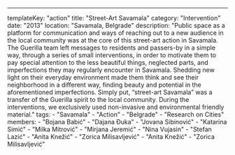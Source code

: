 ---
  templateKey: "action"
  title: "Street-Art Savamala"
  category: "Intervention"
  date: "2013"
  location: "Savamala, Belgrade"
  description: "Public space as a platform for communication and ways of reaching out to a new audience in the local community was at the core of this street-art action in Savamala. The Guerilla team left messages to residents and passers-by in a simple way, through a series of small interventions, in order to motivate them to pay special attention to the less beautiful things, neglected parts, and imperfections they may regularly encounter in Savamala. Shedding new light on their everyday environment made them think and see their neighborhood in a different way, finding beauty and potential in the aforementioned imperfections. Simply put, “street-art Savamala” was a transfer of the Guerilla spirit to the local community. During the interventions, we exclusively used non-invasive and environmental friendly material."
  tags: 
    - "Savamala"
    - "Action"
    - "Belgrade"
    - "Research on Cities"
  members: 
    - "Bojana Babić"
    - "Dajana Đuka"
    - "Jovana Sibinović"
    - "Katarina Simić"
    - "Milka Mitrović"
    - "Mirjana Jeremić"
    - "Nina Vujasin"
    - "Stefan Lazić"
    - "Anita Knežić"
    - "Zorica Milisavljević"
    - "Anita Knežić"
    - "Zorica Milisavljević"
